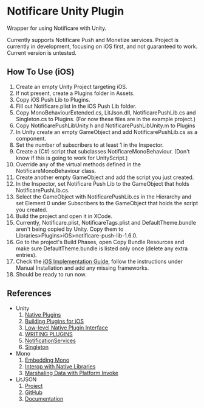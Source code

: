 Notificare Unity Plugin
=================
Wrapper for using Notificare with Unity.

Currently supports Notificare Push and Monetize services. Project is currently in development, focusing on iOS first, and not guaranteed to work. Current version is untested.

How To Use (iOS)
----------------
1. Create an empty Unity Project targeting iOS.
2. If not present, create a Plugins folder in Assets.
3. Copy iOS Push Lib to Plugins.
4. Fill out Notificare.plist in the iOS Push Lib folder.
5. Copy MonoBehaviourExtended.cs, LitJson.dll, NotificarePushLib.cs and Singleton.cs to Plugins. (For now these files are in the example project.)
6. Copy NotificarePushLibUnity.h and NotificarePushLibUnity.m to Plugins
7. In Unity create an empty GameObject and add NotificarePushLib.cs as a component.
8. Set the number of subscribers to at least 1 in the Inspector.
9. Create a (C#) script that subclasses NotificareMonoBehaviour. (Don't know if this is going to work for UnityScript.)
10. Override any of the virtual methods defined in the NotificareMonoBehaviour class.
11. Create another empty GameObject and add the script you just created.
12. In the Inspector, set Notificare Push Lib to the GameObject that holds NotificarePushLib.cs.
13. Select the GameObject with NotificarePushLib.cs in the Hierarchy and set Element 0 under Subscribers to the GameObject that holds the script you created.
14. Build the project and open it in XCode.
15. Currently, Notificare.plist, NotificareTags.plist and DefaultTheme.bundle aren't being copied by Unity. Copy them to Libraries>Plugins>iOS>notificare-push-lib-1.6.0.
16. Go to the project's Build Phases, open Copy Bundle Resources and make sure DefaultTheme.bundle is listed only once (delete any extra entries).
17. Check the [iOS Implementation Guide](http://docs.notifica.re/sdk/implementation/), follow the instructions under Manual Installation and add any missing frameworks.
18. Should be ready to run now.

References
---------------
- Unity
	1. [Native Plugins](http://docs.unity3d.com/Manual/NativePlugins.html)
	2. [Building Plugins for iOS](http://docs.unity3d.com/Manual/PluginsForIOS.html)
	3. [Low-level Native Plugin Interface](http://docs.unity3d.com/Manual/NativePluginInterface.html)
	4. [WRITING PLUGINS](https://unity3d.com/learn/tutorials/modules/beginner/live-training-archive/writing-plugins)
	5. [NotificationServices](http://docs.unity3d.com/ScriptReference/iOS.NotificationServices.html)
	6. [Singleton](http://wiki.unity3d.com/index.php/Singleton)
- Mono
	1. [Embedding Mono](http://www.mono-project.com/docs/advanced/embedding/)
	2.  [Interop with Native Libraries](http://www.mono-project.com/docs/advanced/pinvoke/)
	3. [Marshaling Data with Platform Invoke](https://msdn.microsoft.com/en-US/library/fzhhdwae(v=vs.110).aspx)
- LitJSON
	1. [Project](https://lbv.github.io/litjson/)
	2. [GitHub](https://github.com/lbv/litjson/releases)
	3. [Documentation](https://lbv.github.io/litjson/docs/quickstart.html)
 